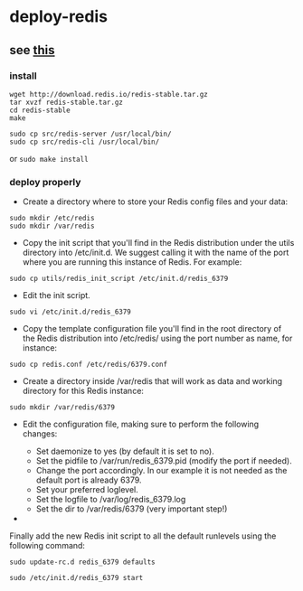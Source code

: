 # deploy-redis

## see [this](https://redis.io/topics/quickstart)


### install

```
wget http://download.redis.io/redis-stable.tar.gz
tar xvzf redis-stable.tar.gz
cd redis-stable
make
```

```
sudo cp src/redis-server /usr/local/bin/
sudo cp src/redis-cli /usr/local/bin/
```
or `sudo make install`

### deploy properly
- Create a directory where to store your Redis config files and your data:

```
sudo mkdir /etc/redis
sudo mkdir /var/redis
```

- Copy the init script that you'll find in the Redis distribution under the utils directory into /etc/init.d. We suggest calling it with the name of the port where you are running this instance of Redis. For example:

```
sudo cp utils/redis_init_script /etc/init.d/redis_6379
```

- Edit the init script.
```
sudo vi /etc/init.d/redis_6379
```

- Copy the template configuration file you'll find in the root directory of the Redis distribution into /etc/redis/ using the port number as name, for instance:
```
sudo cp redis.conf /etc/redis/6379.conf
```

- Create a directory inside /var/redis that will work as data and working directory for this Redis instance:
```
sudo mkdir /var/redis/6379
```

- Edit the configuration file, making sure to perform the following changes:
    - Set daemonize to yes (by default it is set to no).
    - Set the pidfile to /var/run/redis_6379.pid (modify the port if needed).
    - Change the port accordingly. In our example it is not needed as the default port is already 6379.
    - Set your preferred loglevel.
    - Set the logfile to /var/log/redis_6379.log
    - Set the dir to /var/redis/6379 (very important step!)

- 
Finally add the new Redis init script to all the default runlevels using the following command:
```
sudo update-rc.d redis_6379 defaults

sudo /etc/init.d/redis_6379 start
```
